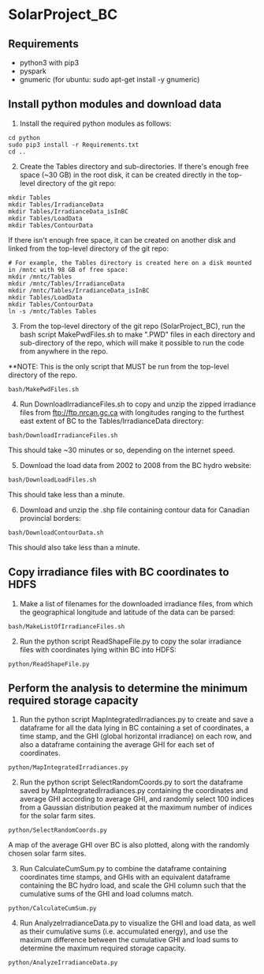 # SolarProject_BC

## Requirements
  * python3 with pip3
  * pyspark
  * gnumeric (for ubuntu: sudo apt-get install -y gnumeric)
   
   
## Install python modules and download data
  
1. Install the required python modules as follows:
  
~~~~
cd python
sudo pip3 install -r Requirements.txt
cd ..
~~~~
    
2. Create the Tables directory and sub-directories. If there's enough free space (~30 GB) in the root disk, it can be created directly in the top-level directory of the git repo:
  
~~~~
mkdir Tables
mkdir Tables/IrradianceData
mkdir Tables/IrradianceData_isInBC
mkdir Tables/LoadData
mkdir Tables/ContourData
~~~~
  
If there isn't enough free space, it can be created on another disk and linked from the top-level directory of the git repo:
  
~~~~
# For example, the Tables directory is created here on a disk mounted in /mntc with 98 GB of free space:
mkdir /mntc/Tables
mkdir /mntc/Tables/IrradianceData
mkdir /mntc/Tables/IrradianceData_isInBC
mkdir Tables/LoadData
mkdir Tables/ContourData
ln -s /mntc/Tables Tables
~~~~
  
3. From the top-level directory of the git repo (SolarProject_BC), run the bash script MakePwdFiles.sh to make ".PWD" files in each directory and sub-directory of the repo, which will make it possible to run the code from anywhere in the repo. 

**NOTE: This is the only script that MUST be run from the top-level directory of the repo.
  
~~~~
bash/MakePwdFiles.sh
~~~~
  
4. Run DownloadIrradianceFiles.sh to copy and unzip the zipped irradiance files from ftp://ftp.nrcan.gc.ca with longitudes ranging to the furthest east extent of BC to the Tables/IrradianceData directory:
  
~~~~
bash/DownloadIrradianceFiles.sh
~~~~

This should take ~30 minutes or so, depending on the internet speed.
  
5. Download the load data from 2002 to 2008 from the BC hydro website:

~~~~
bash/DownloadLoadFiles.sh
~~~~

This should take less than a minute. 
  
6. Download and unzip the .shp file containing contour data for Canadian provincial borders:

~~~~
bash/DownloadContourData.sh
~~~~

This should also take less than a minute.


## Copy irradiance files with BC coordinates to HDFS

1. Make a list of filenames for the downloaded irradiance files, from which the geographical longitude and latitude of the data can be parsed:

~~~~
bash/MakeListOfIrradianceFiles.sh
~~~~

2. Run the python script ReadShapeFile.py to copy the solar irradiance files with coordinates lying within BC into HDFS:

~~~~
python/ReadShapeFile.py
~~~~

## Perform the analysis to determine the minimum required storage capacity

1. Run the python script MapIntegratedIrradiances.py to create and save a dataframe for all the data lying in BC containing a set of coordinates, a time stamp, and the GHI (global horizontal irradiance) on each row, and also a dataframe containing the average GHI for each set of coordinates.

~~~~
python/MapIntegratedIrradiances.py
~~~~

2. Run the python script SelectRandomCoords.py to sort the dataframe saved by MapIntegratedIrradiances.py containing the coordinates and average GHI according to average GHI, and randomly select 100 indices from a Gaussian distribution peaked at the maximum number of indices for the solar farm sites. 

~~~~
python/SelectRandomCoords.py
~~~~

A map of the average GHI over BC is also plotted, along with the randomly chosen solar farm sites.

3. Run CalculateCumSum.py to combine the dataframe containing coordinates time stamps, and GHIs with an equivalent dataframe containing the BC hydro load, and scale the GHI column such that the cumulative sums of the GHI and load columns match.

~~~~
python/CalculateCumSum.py
~~~~

4. Run AnalyzeIrradianceData.py to visualize the GHI and load data, as well as their cumulative sums (i.e. accumulated energy), and use the maximum difference between the cumulative GHI and load sums to determine the maximum required storage capacity.

~~~~
python/AnalyzeIrradianceData.py
~~~~
